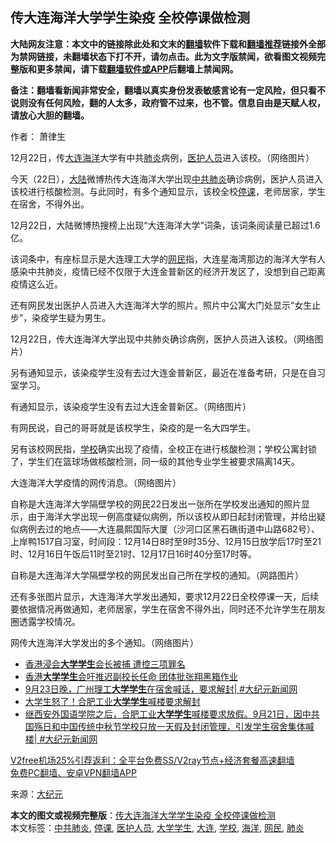  <h2>传大连海洋大学学生染疫 全校停课做检测</h2> <p class="notice"><b>大陆网友注意：本文中的链接除此处和文末的<a href="https://github.com/bannedbook/fanqiang" >翻墙</a>软件下载和<a href="https://github.com/killgcd/justmysocks/blob/master/README.md">翻墙推荐</a>链接外全部为禁网链接，未翻墙状态下打不开，请勿点击。此为文字版禁闻，欲看图文视频完整版和更多禁闻，请下载<a href="https://github.com/bannedbook/fanqiang">翻墙软件或APP</a>后翻墙上禁闻网。</p><p>备注：翻墙看新闻非常安全，翻墙以真实身份发表敏感言论有一定风险，但只看不说则没有任何风险，翻的人太多，政府管不过来，也不管。信息自由是天赋人权，请放心大胆的翻墙。</b></p>  <div class="entry"> <p>作者： 萧律生</p> <p id="conimg">12月22日，传<a href="https://www.bannedbook.org/bnews/tag/%e5%a4%a7%e8%bf%9e/" class="st_tag internal_tag" rel="tag" title="标签 大连 下的日志">大连</a><a href="https://www.bannedbook.org/bnews/tag/%E6%B5%B7%E6%B4%8B/" class="st_tag internal_tag" rel="tag" title="标签 海洋 下的日志">海洋</a>大学有中共<a href="https://www.bannedbook.org/bnews/tag/%e8%82%ba%e7%82%8e/" class="st_tag internal_tag" rel="tag" title="标签 肺炎 下的日志">肺炎</a>病例，<a href="https://www.bannedbook.org/bnews/tag/%E5%8C%BB%E6%8A%A4%E4%BA%BA%E5%91%98/" class="st_tag internal_tag" rel="tag" title="标签 医护人员 下的日志">医护人员</a>进入该校。（网络图片）</p> <p>今天（22日），<span class='wp_keywordlink_affiliate'><a href="https://www.bannedbook.org/" title="大陆" target="_blank">大陆</a></span>微博热传大连海洋大学出现<a href="https://www.bannedbook.org/bnews/tag/%e4%b8%ad%e5%85%b1%e8%82%ba%e7%82%8e/" class="st_tag internal_tag" rel="tag" title="标签 中共肺炎 下的日志">中共肺炎</a>确诊病例，医护人员进入该校进行核酸检测。与此同时，有多个通知显示，该校全校<a href="https://www.bannedbook.org/bnews/tag/%E5%81%9C%E8%AF%BE/" class="st_tag internal_tag" rel="tag" title="标签 停课 下的日志">停课</a>，老师居家，学生在宿舍，不得外出。</p> <p>12月22日，大陆微博热搜榜上出现“大连海洋大学”词条，该词条阅读量已超过1.6亿。</p> <p>该词条中，有座标显示是大连理工大学的<a href="https://www.bannedbook.org/bnews/tag/%e7%bd%91%e6%b0%91/" class="st_tag internal_tag" rel="tag" title="标签 网民 下的日志">网民</a>指，大连星海湾那边的海洋大学有人感染中共肺炎，疫情已经不仅限于大连金普新区的经济开发区了，没想到自己距离疫情这么近。</p>  <p>还有网民发出医护人员进入大连海洋大学的照片。照片中公寓大门处显示“女生止步”，染疫学生疑为男生。</p> <p>12月22日，传大连海洋大学出现中共肺炎确诊病例，医护人员进入该校。（网络图片）</p> <p>另有通知显示，该染疫学生没有去过大连金普新区，最近在准备考研，只是在自习室学习。</p> <p>有通知显示，该染疫学生没有去过大连金普新区。（网络图片）</p> <p>有网民说，自己的哥哥就是该校学生，染疫的是一名大四学生。</p>  <p>另有该校网民指，<a href="https://www.bannedbook.org/bnews/tag/%e5%ad%a6%e6%a0%a1/" class="st_tag internal_tag" rel="tag" title="标签 学校 下的日志">学校</a>确实出现了疫情，全校正在进行核酸检测；学校公寓封锁了，学生们在篮球场做核酸检测，同一级的其他专业学生被要求隔离14天。</p> <p>大连海洋大学疫情的网传消息。（网络图片）</p> <p>自称是大连海洋大学隔壁学校的网民22日发出一张所在学校发出通知的照片显示，由于海洋大学出现一例高度疑似病例，所以该校从即日起封闭管理，并给出疑似病例去过的地点——大连晨熙国际大厦（沙河口区黑石礁街道中山路682号）、上岸鸭1517自习室，时间段：12月14日8时至9时35分、12月15日放学后17时至21时、12月16日午饭后11时至21时、12月17日16时40分至17时等。</p> <p>自称是大连海洋大学隔壁学校的网民发出自己所在学校的通知。（网路图片）</p> <p>还有多张图片显示，大连海洋大学发出通知，要求12月22日全校停课一天，后续要依据情况再做通知，老师居家，学生在宿舍不得外出，同时还不允许学生在朋友圈透露学校情况。</p>  <p>网传大连海洋大学发出的多个通知。（网络图片）</p> <ul class='op-related-articles' title='相关阅读'> <li><a href='https://www.bannedbook.org/bnews/baitai/20201202/1440911.html' target='_blank'>香港浸会<b>大学学生</b>会长被捕 遭控三项罪名</a></li> <li><a href='https://www.bannedbook.org/bnews/headline/20201026/1420510.html' target='_blank'>香港<b>大学学生</b>会吁推迟副校长任命 团体批张翔黑箱作业</a></li> <li><a href='https://www.bannedbook.org/bnews/bannedvideo/20200924/1401906.html' target='_blank'>9月23日晚，广州理工<b>大学学生</b>在宿舍喊话，要求解封| #大纪元新闻网</a></li> <li><a href='https://www.bannedbook.org/bnews/cnnews/20200923/1401318.html' target='_blank'>大学生怒了！合肥工业<b>大学学生</b>喊楼要求解封</a></li> <li><a href='https://www.bannedbook.org/bnews/bannedvideo/20200922/1400996.html' target='_blank'>继西安外国语学院之后，合肥工业<b>大学学生</b>喊楼要求放假。9月21日，因中共国殇日和中国传统中秋节学校只放一天假及封闭管理，引发学生宿舍集体喊楼| #大纪元新闻网</a></li> </ul> <p class="texttj"> <a href="https://www.bannedbook.org/forum23/topic22702.html" target="_blank">V2free机场25%引荐返利：全平台免费SS/V2ray节点+经济套餐高速翻墙</a><br/> <a href="https://github.com/bannedbook/fanqiang/wiki/%E7%A6%81%E9%97%BB%E7%BD%91%E5%AE%89%E5%8D%93%E7%BF%BB%E5%A2%99%E6%96%B0%E9%97%BBAPP" target="_blank">免费PC翻墙、安卓VPN翻墙APP</a></p><p> 来源：<span class='wp_keywordlink_affiliate'><a href="http://www.epochtimes.com/" title="大纪元" target="_blank">大纪元</a></span> </p><a name='sharetosocial'></a>       <div><b>本文的图文或视频完整版</b>：<a href='https://www.bannedbook.org/bnews/cbnews/20201223/1453147.html'>传大连海洋大学学生染疫 全校停课做检测</a></div>  </div><!--END ENTRY--> <div class="postfooter"> <div>本文标签：<a href="https://www.bannedbook.org/bnews/tag/%e4%b8%ad%e5%85%b1%e8%82%ba%e7%82%8e/" rel="tag">中共肺炎</a>, <a href="https://www.bannedbook.org/bnews/tag/%E5%81%9C%E8%AF%BE/" rel="tag">停课</a>, <a href="https://www.bannedbook.org/bnews/tag/%E5%8C%BB%E6%8A%A4%E4%BA%BA%E5%91%98/" rel="tag">医护人员</a>, <a href="https://www.bannedbook.org/bnews/tag/%E5%A4%A7%E5%AD%A6%E5%AD%A6%E7%94%9F/" rel="tag">大学学生</a>, <a href="https://www.bannedbook.org/bnews/tag/%e5%a4%a7%e8%bf%9e/" rel="tag">大连</a>, <a href="https://www.bannedbook.org/bnews/tag/%e5%ad%a6%e6%a0%a1/" rel="tag">学校</a>, <a href="https://www.bannedbook.org/bnews/tag/%E6%B5%B7%E6%B4%8B/" rel="tag">海洋</a>, <a href="https://www.bannedbook.org/bnews/tag/%e7%bd%91%e6%b0%91/" rel="tag">网民</a>, <a href="https://www.bannedbook.org/bnews/tag/%e8%82%ba%e7%82%8e/" rel="tag">肺炎</a></div>  </div><!--END POSTFOOTER--> 